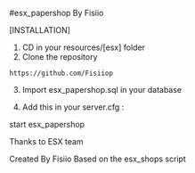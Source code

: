 #esx_papershop By Fisiio

[INSTALLATION]

1) CD in your resources/[esx] folder
2) Clone the repository
```
https://github.com/Fisiiop
```
3) Import esx_papershop.sql in your database

4) Add this in your server.cfg :

start esx_papershop

Thanks to ESX team

Created By Fisiio 
Based on the esx_shops script
